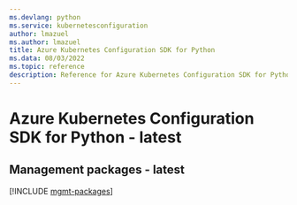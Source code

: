 ```yaml
---
ms.devlang: python
ms.service: kubernetesconfiguration
author: lmazuel
ms.author: lmazuel
title: Azure Kubernetes Configuration SDK for Python
ms.data: 08/03/2022
ms.topic: reference
description: Reference for Azure Kubernetes Configuration SDK for Python
---
```

# Azure Kubernetes Configuration SDK for Python - latest

## Management packages - latest
[!INCLUDE [mgmt-packages](kubernetes-configuration-mgmt-index.md)]